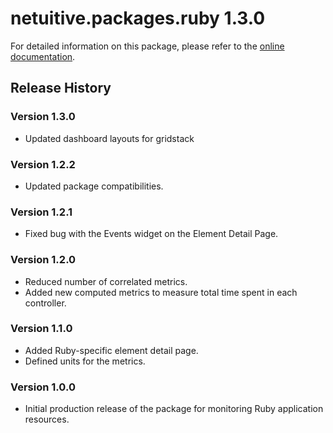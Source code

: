 # netuitive.packages.ruby 1.3.0

For detailed information on this package, please refer to the [online documentation](https://help.netuitive.com/Content/Integrations/ruby.htm).

## Release History

### Version 1.3.0

* Updated dashboard layouts for gridstack

### Version 1.2.2

* Updated package compatibilities.

### Version 1.2.1

* Fixed bug with the Events widget on the Element Detail Page.

### Version 1.2.0

* Reduced number of correlated metrics.
* Added new computed metrics to measure total time spent in each controller.

### Version 1.1.0

* Added Ruby-specific element detail page.
* Defined units for the metrics.

### Version 1.0.0

* Initial production release of the package for monitoring Ruby application resources.
